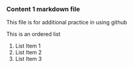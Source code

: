 <h3>Content 1 markdown file</h3>
<p>This file is for additional practice in using github</p>

This is an ordered list
<ol>
  <li>List Item 1</li>
  <li>List Item 2</li>
  <li>List Item 3</li>
</ol>
